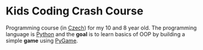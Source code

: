 # Kids Coding Crash Course
Programming course (in [Czech](https://cs.wikipedia.org/wiki/%C4%8Ce%C5%A1tina)) 
for my 10 and 8 year old. The programming language is [Python](https://www.python.org/) 
and the **goal** is to learn basics of OOP
by building a simple **game** using [PyGame](https://www.pygame.org/news).
